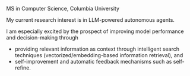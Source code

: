 <!---
N-G-Asker/N-G-Asker is a ✨ special ✨ repository because its `README.md` (this file) appears on your GitHub profile.
You can click the Preview link to take a look at your changes.
--->
MS in Computer Science, Columbia University  

My current research interest is in LLM-powered autonomous agents.

I am especially excited by the prospect of improving model performance and decision-making through 

- providing relevant information as context through intelligent search techniques (vectorized/embedding-based information retrieval), and
- self-improvement and automatic feedback mechanisms such as self-refine.
